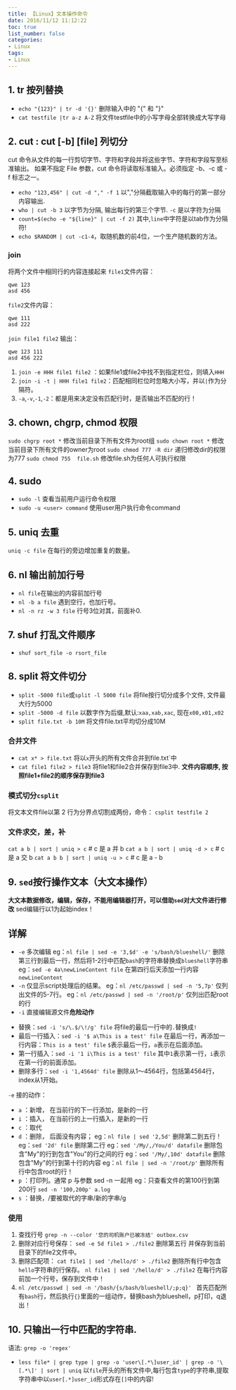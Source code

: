 ```yaml
---
title: 【Linux】文本操作命令
date: 2016/11/12 11:12:22
toc: true
list_number: false
categories:
- Linux
tags:
- Linux
---
```



## 1. tr 按列替换
- `echo "{123}" | tr -d '{}'` 删除输入中的 "{" 和 "}"
- `cat testfile |tr a-z A-Z`  将文件testfile中的小写字母全部转换成大写字母

## 2. cut : cut [-b] [file] 列切分
cut 命令从文件的每一行剪切字节、字符和字段并将这些字节、字符和字段写至标准输出。
如果不指定 File 参数，cut 命令将读取标准输入。必须指定 -b、-c 或 -f 标志之一。
- `echo "123,456" | cut -d "," -f 1` 以","分隔截取输入中的每行的第一部分内容输出.
- `who | cut -b 3` 以字节为分隔, 输出每行的第三个字节. `-c` 是以字符为分隔
- `count=$(echo -e "${line}" | cut -f 2)` 其中,`line`中字符是以tab作为分隔符!
- `echo $RANDOM | cut -c1-4`，取随机数的前4位，一个生产随机数的方法。
### join
将两个文件中相同行的内容连接起来
`file1`文件内容：
```
qwe 123
asd 456
```
`file2`文件内容：
```
qwe 111
asd 222
```
`join file1 file2` 输出：
```
qwe 123 111
asd 456 222
```
1. `join -e HHH file1 file2` ：如果file1或file2中找不到指定栏位，则填入`HHH`
2. `join -i -t | HHH file1 file2`：匹配相同栏位时忽略大小写，并以`|`作为分隔符。
3. `-a`,`-v`,`-1`,`-2`：都是用来决定没有匹配行时，是否输出不匹配的行！

## 3. chown, chgrp, chmod 权限
`sudo chgrp root *` 修改当前目录下所有文件为root组
`sudo chown root *` 修改当前目录下所有文件的owner为root
`sudo chmod 777 -R dir` 递归修改dir的权限为777
`sudo chmod 755  file.sh` 修改file.sh为任何人可执行权限

## 4. sudo
- `sudo -l` 查看当前用户运行命令权限
- `sudo -u <user> command` 使用user用户执行命令command

## 5. uniq 去重
`uniq -c file` 在每行的旁边增加重复的数量。

## 6. nl 输出前加行号
- `nl file`在输出的内容前加行号
- `nl -b a file` 遇到空行，也加行号。
- `nl -n rz -w 3 file` 行号3位对其，前面补0.
## 7. shuf 打乱文件顺序
- `shuf sort_file -o rsort_file` 
## 8. split 将文件切分
- `split -5000 file`或`split -l 5000 file` 将file按行切分成多个文件, 文件最大行为5000
- `split -5000 -d file` 以数字作为后缀,默认:`xaa,xab,xac`, 现在`x00,x01,x02`
- `split file.txt -b 10M` 将文件file.txt平均切分成10M
### 合并文件
- `cat x* > file.txt` 将以`x`开头的所有文件合并到file.txt`中
- `cat file1 file2 > file3` 将file1和file2合并保存到file3中. 
 **文件内容顺序, 按照file1+file2的顺序保存到file3**
### 模式切分`csplit`
将文本文件file以第 2 行为分界点切割成两份，命令： `csplit testfile 2`
### 文件求交，差，补
`cat a b | sort | uniq > c`   # c 是 a 并 b
`cat a b | sort | uniq -d > c`   # c 是 a 交 b
`cat a b b | sort | uniq -u > c`   # c 是 a - b
## 9. `sed`按行操作文本（大文本操作）
**大文本数据修改，编辑，保存，不能用编辑器打开，可以借助`sed`对大文件进行修改**
sed编辑行以1为起始index！
## 详解
- `-e` 多次编辑
eg：`nl file | sed -e '3,$d' -e 's/bash/blueshell/'` 删除第三行到最后一行，然后将1-2行中匹配`bash`的字符串替换成`blueshell`字符串
eg：`sed -e 4a\newLineContent file` 在第四行后天添加一行内容`newLineContent`
- `-n` 仅显示script处理后的结果。
eg：`nl /etc/passwd | sed -n '5,7p'` 仅列出文件的5-7行。
eg：`nl /etc/passwd | sed -n '/root/p'` 仅列出匹配root的行
- `-i`  直接编辑源文件**危险动作**
 * 替换：`sed -i 's/\.$/\!/g' file`  将file的最后一行中的`.`替换成`!`
 * 最后一行插入：`sed -i '$ a\This is a test' file` 在最后一行，再添加一行内容：`This is a test' file` `$`表示最后一行，`a`表示在后面添加。
 * 第一行插入：`sed -i '1 i\This is a test' file`   其中`1`表示第一行，`i`表示在第一行的前面添加。
 * 删除多行：`sed -i '1,4564d' file` 删除从1～4564行，包括第4564行，index从1开始。

`-e` 接的动作：
- `a` ：新增， 在当前行的下一行添加，是新的一行
- `i` ：插入， 在当前行的上一行插入，是新的一行
- `c` ：取代 
- `d` ：删除， 后面没有内容；
eg：`nl file | sed '2,5d'` 删除第二到五行！
eg：`sed '2d' file` 删除第二行
eg：`sed '/My/,/You/d' datafile` 删除包含"My"的行到包含"You"的行之间的行
eg：`sed '/My/,10d' datafile` 删除包含"My"的行到第十行的内容
eg：`nl file | sed -n '/root/p'` 删除所有行中包含root的行！
- `p` ：打印列。通常 p 与参数 sed -n 一起用
eg：只查看文件的第100行到第200行 `sed -n '100,200p' a.log`
- `s` ：替换，/要被取代的字串/新的字串/g

### 使用
1. 查找行号  `grep -n --color '您的司机账户已被冻结' outbox.csv`
2. 删除对应行号保存： `sed -e 5d file1 > ./file2` 删除第五行 并保存到当前目录下的file2文件中。
3. 删除匹配项： `cat file1 | sed '/hello/d' > ./file2` 删除所有行中包含`hello`字符串的行保存。
 `nl file1 | sed '/hello/d' > ./file2` 在每行内容前加一个行号，保存到文件中！
4. `nl /etc/passwd | sed -n '/bash/{s/bash/blueshell/;p;q}' ` 首先匹配所有`bash`行，然后执行`{}`里面的一组动作，替换bash为blueshell，p打印，q退出！

## 10. 只输出一行中匹配的字符串.
语法: `grep -o 'regex'`
- `less file* | grep type | grep -o 'user\[.*\]user_id' | grep -o '\[.*\]' | sort | uniq` 以`file`开头的所有文件中,每行包含`type`的字符串,提取字符串中以`user[.*]user_id`形式存在`[]`中的内容!
